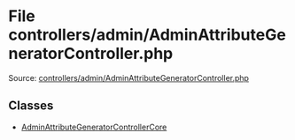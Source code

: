File controllers/admin/AdminAttributeGeneratorController.php
=========
Source: [controllers/admin/AdminAttributeGeneratorController.php](https://github.com/PrestaShop/PrestaShop/blob/1.6.1.1/controllers/admin/AdminAttributeGeneratorController.php)


Classes
-------

* [AdminAttributeGeneratorControllerCore](class.AdminAttributeGeneratorControllerCore)

